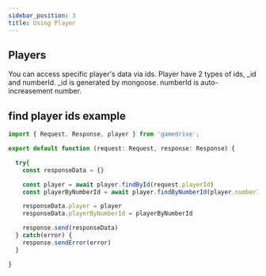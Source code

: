 ```yaml
---
sidebar_position: 3
title: Using Player
---
```


## Players

You can access specific player's data via ids.
Player have 2 types of ids, \_id and numberId.
\_id is generated by mongoose.
numberId is auto-increasement number.

## find player ids example

```js title="endpoint: findPlayerEndpoint"
import { Request, Response, player } from 'gamedrive';

export default function (request: Request, response: Response) {

  try{
    const responseData = {}

    const player = await player.findById(request.playerId)
    const playerByNumberId = await player.findByNumberId(player.numberId)

    responseData.player = player
    responseData.playerByNumberId = playerByNumberId

    response.send(responseData)
  } catch(error) {
    response.sendError(error)
  }

}
```
